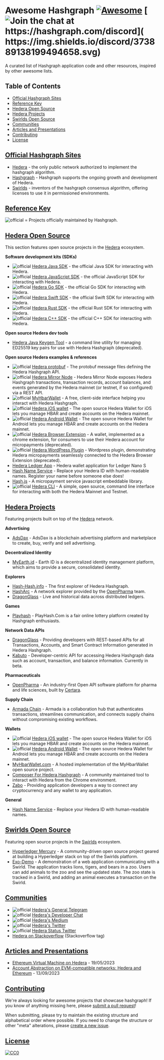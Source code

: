 # Awesome Hashgraph [![Awesome](https://cdn.rawgit.com/sindresorhus/awesome/d7305f38d29fed78fa85652e3a63e154dd8e8829/media/badge.svg)](https://github.com/sindresorhus/awesome) [![Join the chat at https://hashgraph.com/discord]( https://img.shields.io/discord/373889138199494658.svg)](https://hashgraph.com/discord)

A curated list of Hashgraph application code and other resources, inspired by other awesome lists.

## Table of Contents

- [Official Hashgraph Sites](#official-hashgraph-sites)
- [Reference Key](#key)
- [Hedera Open Source](#hedera-open-source)
- [Hedera Projects](#hedera-projects)
- [Swirlds Open Source](#hedera-open-source)
- [Communities](#communities)
- [Articles and Presentations](#articles-and-presentations)
- [Contributing](#contributing)
- [License](#license)

## [Official Hashgraph Sites](#official-hashgraph-sites)

* [Hedera](https://hedera.com) - the only public network authorized to implement the hashgraph algorithm.
* [Hashgraph](https://www.hashgraph.com/) - Hashgraph supports the ongoing growth and development of Hedera.
* [Swirlds](http://www.swirlds.com/) - inventors of the hashgraph consensus algorithm, offering licenses to use it in permissioned environments.

## [Reference Key](#key)

![official](https://i.imgur.com/y8jwGLa.png) = Projects officially maintained by Hashgraph.

## [Hedera Open Source](#hedera-open-source)

This section features open source projects in the [Hedera](https://www.hedera.com) ecosystem.

**Software development kits (SDKs)**

* ![official](https://i.imgur.com/y8jwGLa.png) [Hedera Java SDK](https://github.com/hashgraph/hedera-sdk-java) - the official Java SDK for interacting with Hedera.
* ![official](https://i.imgur.com/y8jwGLa.png) [Hedera JavaScript SDK](https://github.com/hiero-ledger/hiero-sdk-js) - the official JavaScript SDK for interacting with Hedera.
* ![official](https://i.imgur.com/y8jwGLa.png) [Hedera Go SDK](https://github.com/hiero-ledger/hiero-sdk-go) - the official Go SDK for interacting with Hedera.
* ![official](https://i.imgur.com/y8jwGLa.png) [Hedera Swift SDK](https://github.com/hashgraph/hedera-sdk-swift) - the official Swift SDK for interacting with Hedera.
* ![official](https://i.imgur.com/y8jwGLa.png) [Hedera Rust SDK](https://github.com/launchbadge/hedera-sdk-rust) - the official Rust SDK for interacting with Hedera.
* ![official](https://i.imgur.com/y8jwGLa.png) [Hedera C++ SDK](https://github.com/hiero-ledger/hiero-sdk-cpp) - the official C++ SDK for interacting with Hedera.

**Open source Hedera dev tools**

* [Hedera Java Keygen Tool](https://github.com/hashgraph/hedera-keygen-java) - a command line utility for managing ED25519 key pairs for use with Hedera Hashgraph (deprecated).

**Open source Hedera examples & references**

* ![official](https://i.imgur.com/y8jwGLa.png) [Hedera protobuf](https://github.com/hashgraph/hedera-protobuf) - The protobuf message files defining the Hedera Hashgraph API.
* ![official](https://i.imgur.com/y8jwGLa.png) [Hedera Mirror Node](https://github.com/hashgraph/hedera-mirror-node) - Hedera Mirror Node exposes Hedera Hashgraph transactions, transaction records, account balances, and events generated by the Hedera mainnet (or testnet, if so configured) via a REST API.
* ![official](https://i.imgur.com/y8jwGLa.png) [MyHbarWallet](https://github.com/hashgraph/MyHbarWallet) - A free, client-side interface helping you interact with Hedera Hashgraph.
* ![official](https://i.imgur.com/y8jwGLa.png) [Hedera iOS wallet](https://github.com/hashgraph/hedera-wallet-ios) - The open source Hedera Wallet for iOS lets you manage HBAR and create accounts on the Hedera mainnet.
* ![official](https://i.imgur.com/y8jwGLa.png) [Hedera Android Wallet](https://github.com/hashgraph/hedera-wallet-android) - The open source Hedera Wallet for Android lets you manage HBAR and create accounts on the Hedera mainnet.
* ![official](https://i.imgur.com/y8jwGLa.png) [Hedera Browser Extension](https://github.com/hashgraph/hedera-browser-extension) - A wallet, implemented as a chrome extension, for consumers to use their Hedera account for micropayments (deprecated).
* ![official](https://i.imgur.com/y8jwGLa.png) [Hedera WordPress Plugin](https://github.com/hashgraph/hedera-micropayment) - Wordpress plugin, demonstrating Hedera micropayments seamlessly connected to the Hedera Browser Extension (deprecated).
* [Hedera Ledger App](https://github.com/hashgraph/ledger-app-hedera) - Hedera wallet application for Ledger Nano S
* [Hash Name Service](https://github.com/hashingsystems/HNS) - Replace your Hedera ID with human-readable names. Register your name before someone else does!
* [Hash.js](https://github.com/hashingsystems/hash.js) - A micropayment service javascript embeddable library.
* ![official](https://i.imgur.com/y8jwGLa.png) [Hedera CLI](https://github.com/hashgraph/hedera-cli) - A simple, open source, command line interface for interacting with both the Hedera Mainnet and Testnet.

## [Hedera Projects](#hedera-projects)
Featuring projects built on top of the [Hedera](https://www.hedera.com) network.

**Advertising**

* [AdsDax](https://www.hedera.com/users/adsdax) - AdsDax is a blockchain advertising platform and marketplace to create, buy, verify and sell advertising.

**Decentralized Identity**

* [MyEarth.id](https://www.hedera.com/users/earth-id) - Earth ID is a decentralized identity management platform, which aims to provide a secure, consolidated identity.

**Explorers**

* [Hash-Hash.info](https://hash-hash.info) - The first explorer of Hedera Hashgraph.
* [HashArc](https://www.hasharc.com/) - A network explorer provided by the [OpenPharma](https://www.openpharma.io/) team.
* [DragonGlass](https://app.dragonglass.me/hedera/home) - Live and historical data across distributed ledgers.

**Games**

* [Playhash](https://www.playhash.com/) - PlayHash.Com is a fair online lottery platform created by Hashgraph enthusiasts.

**Network Data APIs**

* [DragonGlass](https://app.dragonglass.me/hedera/apiview) - Providing developers with REST-based APIs for all Transactions, Accounts, and Smart Contract Information generated in Hedera Hashgraph.
* [Kabuto](https://docs.kabuto.sh/) - Developer-centric API for accessing Hedera Hashgraph data such as account, transaction, and balance information. Currently in beta.

**Pharmaceuticals**

* [OpenPharma](https://www.hedera.com/users/certara) - An industry-first Open API software platform for pharma and life sciences, built by [Certara](https://www.certara.com/).

**Supply Chain**

* [Armada Chain](https://www.hedera.com/users/armada-chain) - Armada is a collaboration hub that authenticates transactions, streamlines communication, and connects supply chains without compromising existing workflows.

**Wallets**

* ![official](https://i.imgur.com/y8jwGLa.png) [Hedera iOS wallet](https://itunes.apple.com/us/app/hedera-wallet/id1442631626?mt=8) - The open source Hedera Wallet for iOS lets you manage HBAR and create accounts on the Hedera mainnet.
* ![official](https://i.imgur.com/y8jwGLa.png) [Hedera Android Wallet](https://play.google.com/store/apps/details?id=com.hedera.wallet&hl=en_US) - The open source Hedera Wallet for Android lets you manage HBAR and create accounts on the Hedera mainnet.
* [MyHbarWallet.com](https://myhbarwallet.com/) - A hosted implementation of the MyHbarWallet open source project.
* [Composer For Hedera Hashgraph](https://chrome.google.com/webstore/detail/composer-for-hedera-hashg/hdjnnemgikeoehneddegfcmkljenlean) - A community maintained tool to interact with Hedera from the Chrome environment.
* [Zabo](https://zabo.com/) - Providing application developers a way to connect any cryptocurrency and any wallet to any application.

**General**

* [Hash Name Service](https://hns.domains/) - Replace your Hedera ID with human-readable names.

## [Swirlds Open Source](#swirlds-open-source)
Featuring open source projects in the [Swirlds](https://www.swirlds.com/) ecosystem.

* [Hyperledger Mercury](https://github.com/hashgraph/hyperledger-mercury) - A community-driven open source project geared at building a Hyperledger stack on top of the Swirlds platform.
* [Exo-Demo](https://github.com/craigdrabiktxmq/exo-demo) - A demonstration of a web application communicating with a Swirld. The application tracks lions, tigers, and bears in a zoo. Users can add animals to the zoo and see the updated state. The zoo state is tracked in a Swirld, and adding an animal executes a transaction on the Swirld.

## [Communities](#communities)

* ![official](https://i.imgur.com/y8jwGLa.png) [Hedera's General Telegram](https://t.me/hashgraph)
* ![official](https://i.imgur.com/y8jwGLa.png) [Hedera's Developer Chat](https://hedera.com/discord)
* ![official](https://i.imgur.com/y8jwGLa.png) [Hedera's Medium](https://medium.com/hashgraph)
* ![official](https://i.imgur.com/y8jwGLa.png) [Hedera's Twitter](https://twitter.com/hedera)
* ![official](https://i.imgur.com/y8jwGLa.png) [Hedera Status Twitter](https://twitter.com/hashgraph)
* [Hedera on Stackoverflow](https://stackoverflow.com/questions/tagged/hedera) (Stackoverflow tag)

## [Articles and Presentations](#articles-and-presentations)

* [Ethereum Virtual Machine on Hedera](https://blog.bguiz.com/presentations/evm-on-hedera/) - 19/05/2023
* [Account Abstraction on EVM-compatible networks: Hedera and Ethereum](https://blog.bguiz.com/presentations/evm-on-hedera/) - 13/09/2023

## [Contributing](#contributing)
We're always looking for awesome projects that showcase hashgraph! If you know of anything missing here, please [submit a pull request](https://github.com/hashgraph/awesome-hashgraph/pulls)!

When submitting, please try to maintain the existing structure and alphabetical order where possible. If you need to change the structure or other "meta" alterations, please [create a new issue](https://github.com/hashgraph/awesome-hashgraph).

## [License](#license)

[![CC0](http://i.creativecommons.org/p/zero/1.0/88x31.png)](http://creativecommons.org/publicdomain/zero/1.0/)
